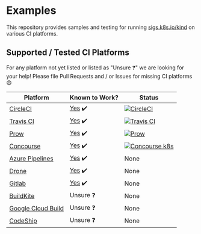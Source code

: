 # Examples

This repository provides samples and testing for running [sigs.k8s.io/kind](https://sigs.k8s.io/kind) on various CI platforms.

## Supported / Tested CI Platforms


For any platform not yet listed or listed as "Unsure :question:" we are looking for your help!
Please file Pull Requests and / or Issues for missing CI platforms :smile:

| Platform | Known to Work? | Status |
|---|---|--|
| [CircleCI](https://circleci.com/) | [Yes](.circleci) :heavy_check_mark: | [![CircleCI](https://circleci.com/gh/kind-ci/examples.svg?style=svg)](https://circleci.com/gh/kind-ci/examples) |
| [Travis CI](https://travis-ci.com/) | [Yes](.travis.yml) :heavy_check_mark: | [![Travis CI](https://travis-ci.com/kind-ci/examples.svg?branch=master)](https://travis-ci.com/kind-ci/examples/) |
| [Prow](https://github.com/kubernetes/test-infra/tree/master/prow) | [Yes](https://github.com/kubernetes/test-infra/tree/master/config/jobs/kubernetes-sigs/kind) :heavy_check_mark: | [![Prow](https://prow.k8s.io/badge.svg?jobs=ci-kind-build)](https://prow.k8s.io/?job=ci-kind-build) |
| [Concourse](https://concourse-ci.org/) | [Yes](concourse.md) :heavy_check_mark: | [![Concourse k8s](https://hush-house.pivotal.io/api/v1/teams/k8s-c10s/pipelines/kind/badge)](https://hush-house.pivotal.io/teams/k8s-c10s/pipelines/kind?group=all) |
| [Azure Pipelines](https://azure.microsoft.com/en-us/services/devops/pipelines/) | [Yes](azure-pipelines.yml) :heavy_check_mark: | None |
| [Drone](https://drone.io/) | [Yes](./drone) :heavy_check_mark: | None |
| [Gitlab](https://about.gitlab.com/product/continuous-integration/) | [Yes](.gitlab-ci.yml) :heavy_check_mark: | None |
| [BuildKite](https://buildkite.com/) | Unsure :question: | None |
| [Google Cloud Build](https://cloud.google.com/cloud-build/) | Unsure :question: | None |
| [CodeShip](https://codeship.com/) | Unsure :question: | None |
